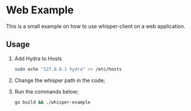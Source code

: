 # Web Example

This is a small example on how to use whisper-client on a web application.

## Usage

1. Add Hydra to Hosts

    ```bash
    sudo echo "127.0.0.1 hydra" >> /etc/hosts
    ```

2. Change the whisper path in the code;

3. Run the commands below;

    ```bash
    go build && ./whisper-example
    ```
